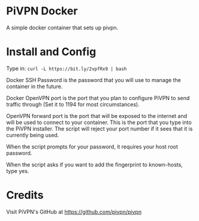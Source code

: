 # PiVPN Docker
A simple docker container that sets up pivpn.

# Install and Config
Type in:
 `curl -L https://bit.ly/2vpfRx9 | bash`

Docker SSH Password is the password that you will use to manage the container in the future.

Docker OpenVPN port is the port that you plan to configure PiVPN to send traffic through (Set it to 1194 for most circumstances).

OpenVPN forward port is the port that will be exposed to the internet and will be used to connect to your container. This is the port that you type into the PiVPN installer. The script will reject your port number if it sees that it is currently being used.

When the script prompts for your password, it requires your host root password.

When the script asks if you want to add the fingerprint to known-hosts, type yes.

# Credits
Visit PiVPN's GitHub at https://github.com/pivpn/pivpn
